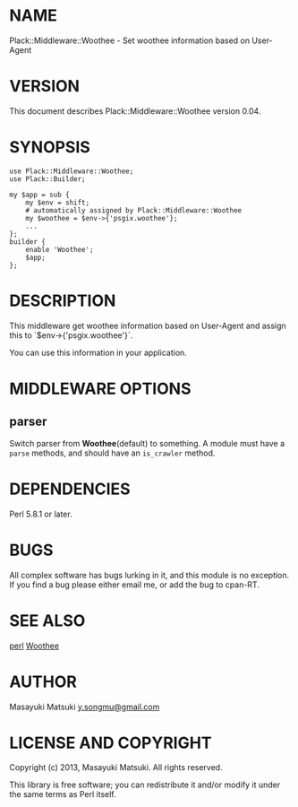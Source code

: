 # NAME

Plack::Middleware::Woothee - Set woothee information based on User-Agent

# VERSION

This document describes Plack::Middleware::Woothee version 0.04.

# SYNOPSIS

    use Plack::Middleware::Woothee;
    use Plack::Builder;

    my $app = sub {
        my $env = shift;
        # automatically assigned by Plack::Middleware::Woothee
        my $woothee = $env->{'psgix.woothee'};
        ...
    };
    builder {
        enable 'Woothee';
        $app;
    };

# DESCRIPTION

This middleware get woothee information based on User-Agent and assign
this to \`$env->{'psgix.woothee'}\`.

You can use this information in your application.

# MIDDLEWARE OPTIONS

## parser

Switch parser from **Woothee**(default) to something. A module must have a `parse` methods, and should have an `is_crawler` method.

# DEPENDENCIES

Perl 5.8.1 or later.

# BUGS

All complex software has bugs lurking in it, and this module is no
exception. If you find a bug please either email me, or add the bug
to cpan-RT.

# SEE ALSO

[perl](https://metacpan.org/pod/perl) [Woothee](https://metacpan.org/pod/Woothee)

# AUTHOR

Masayuki Matsuki <y.songmu@gmail.com>

# LICENSE AND COPYRIGHT

Copyright (c) 2013, Masayuki Matsuki. All rights reserved.

This library is free software; you can redistribute it and/or modify
it under the same terms as Perl itself.
